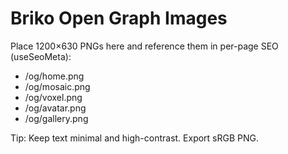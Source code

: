 # Briko Open Graph Images

Place 1200×630 PNGs here and reference them in per-page SEO (useSeoMeta):

- /og/home.png
- /og/mosaic.png
- /og/voxel.png
- /og/avatar.png
- /og/gallery.png

Tip: Keep text minimal and high-contrast. Export sRGB PNG.
